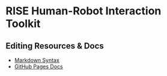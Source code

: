 # RISE Human-Robot Interaction Toolkit

## Editing Resources & Docs
- [Markdown Syntax](https://www.markdownguide.org/basic-syntax/)
- [GitHub Pages Docs](https://docs.github.com/en/pages)
